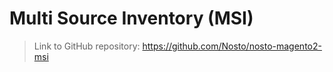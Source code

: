 # Multi Source Inventory \(MSI\)

>Link to GitHub repository: https://github.com/Nosto/nosto-magento2-msi